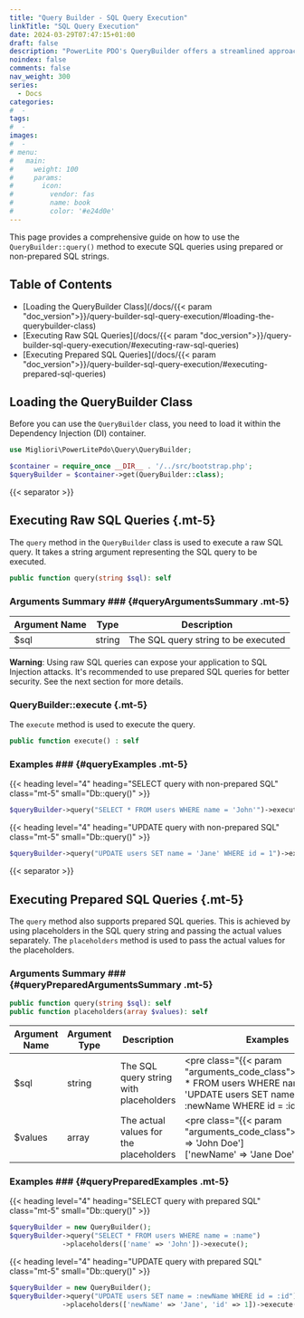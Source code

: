 ```yaml
---
title: "Query Builder - SQL Query Execution"
linkTitle: "SQL Query Execution"
date: 2024-03-29T07:47:15+01:00
draft: false
description: "PowerLite PDO's QueryBuilder offers a streamlined approach to SQL query execution. Learn the essentials of creating and executing SQL queries."
noindex: false
comments: false
nav_weight: 300
series:
  - Docs
categories:
#  -
tags:
#  -
images:
#  -
# menu:
#   main:
#     weight: 100
#     params:
#       icon:
#         vendor: fas
#         name: book
#         color: '#e24d0e'
---
```


This page provides a comprehensive guide on how to use the `QueryBuilder::query()` method to execute SQL queries using prepared or non-prepared SQL strings.

<!--more-->

## Table of Contents

- [Loading the QueryBuilder Class](/docs/{{< param "doc_version">}}/query-builder-sql-query-execution/#loading-the-querybuilder-class)
- [Executing Raw SQL Queries](/docs/{{< param "doc_version">}}/query-builder-sql-query-execution/#executing-raw-sql-queries)
- [Executing Prepared SQL Queries](/docs/{{< param "doc_version">}}/query-builder-sql-query-execution/#executing-prepared-sql-queries)

## Loading the QueryBuilder Class

Before you can use the `QueryBuilder` class, you need to load it within the Dependency Injection (DI) container.

```php
use Migliori\PowerLitePdo\Query\QueryBuilder;

$container = require_once __DIR__ . '/../src/bootstrap.php';
$queryBuilder = $container->get(QueryBuilder::class);
```

{{< separator >}}

<article>

## Executing Raw SQL Queries {.mt-5}

The `query` method in the `QueryBuilder` class is used to execute a raw SQL query. It takes a string argument representing the SQL query to be executed.

```php
public function query(string $sql): self
```

### Arguments Summary ### {#queryArgumentsSummary .mt-5}

| Argument Name | Type | Description |
| --- | --- | --- |
| $sql | string | The SQL query string to be executed |

**Warning**: Using raw SQL queries can expose your application to SQL Injection attacks. It's recommended to use prepared SQL queries for better security. See the next section for more details.

### QueryBuilder::execute {.mt-5}

The `execute` method is used to execute the query.

```php
public function execute() : self
```

### Examples ### {#queryExamples .mt-5}

{{< heading level="4" heading="SELECT query with non-prepared SQL" class="mt-5" small="Db::query()" >}}

```php
$queryBuilder->query("SELECT * FROM users WHERE name = 'John'")->execute();
```

{{< heading level="4" heading="UPDATE query with non-prepared SQL" class="mt-5" small="Db::query()" >}}

```php
$queryBuilder->query("UPDATE users SET name = 'Jane' WHERE id = 1")->execute();
```

</article>

{{< separator >}}

<article>

## Executing Prepared SQL Queries {.mt-5}

The `query` method also supports prepared SQL queries. This is achieved by using placeholders in the SQL query string and passing the actual values separately. The `placeholders` method is used to pass the actual values for the placeholders.

### Arguments Summary ### {#queryPreparedArgumentsSummary .mt-5}

```php
public function query(string $sql): self
public function placeholders(array $values): self
```

| Argument Name | Argument Type | Description | Examples |
| --- | --- | --- | --- |
| $sql | string | The SQL query string with placeholders | <pre class="{{< param "arguments_code_class">}}">'SELECT * FROM users WHERE name = :name'<br>'UPDATE users SET name = :newName WHERE id = :id'</pre> |
| $values | array | The actual values for the placeholders | <pre class="{{< param "arguments_code_class">}}">['name' => 'John Doe']<br>['newName' => 'Jane Doe', 'id' => 10]</pre> |

### Examples ### {#queryPreparedExamples .mt-5}

{{< heading level="4" heading="SELECT query with prepared SQL" class="mt-5" small="Db::query()" >}}

```php
$queryBuilder = new QueryBuilder();
$queryBuilder->query("SELECT * FROM users WHERE name = :name")
             ->placeholders(['name' => 'John'])->execute();
```

{{< heading level="4" heading="UPDATE query with prepared SQL" class="mt-5" small="Db::query()" >}}

```php
$queryBuilder = new QueryBuilder();
$queryBuilder->query("UPDATE users SET name = :newName WHERE id = :id")
             ->placeholders(['newName' => 'Jane', 'id' => 1])->execute();
```

</article>

